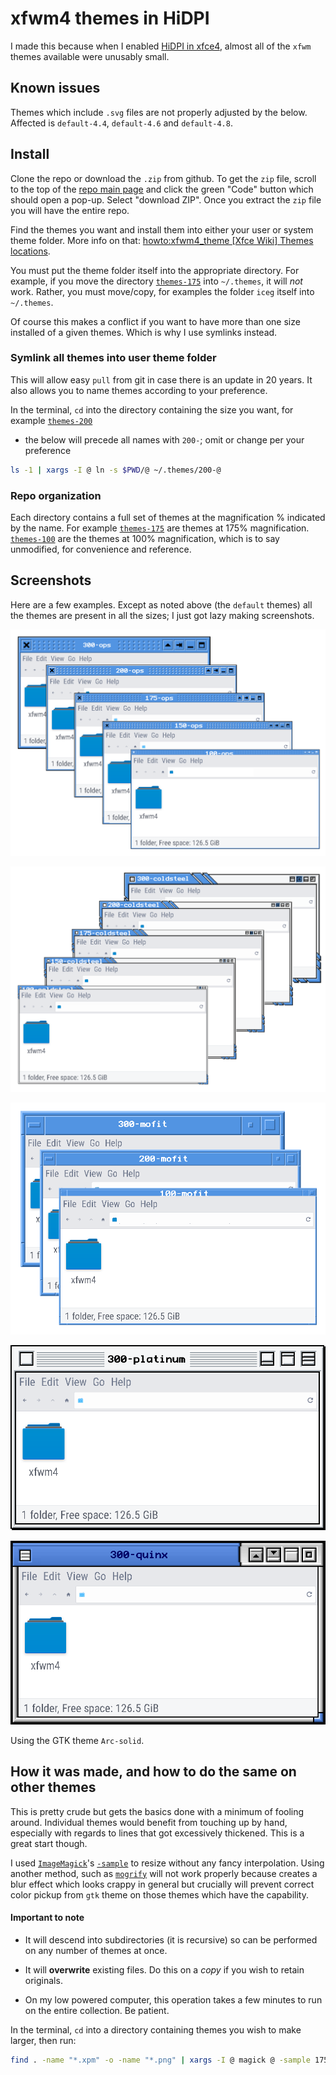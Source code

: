 # xfwm4 themes in HiDPI

I made this because when I enabled [HiDPI in xfce4](https://wiki.archlinux.org/title/HiDPI#Xfce), almost all of the `xfwm` themes available were unusably small.

## Known issues

Themes which include `.svg` files are not properly adjusted by the below. Affected is `default-4.4`, `default-4.6` and `default-4.8`.

## Install

Clone the repo or download the `.zip`  from github. To get the `zip` file, scroll to the top of the [repo main page](https://github.com/CouldBeThis/xfwm4-themes-HiDPI/) and click the green "Code" button which should open a pop-up. Select "download ZIP". Once you extract the `zip` file you will have the entire repo. 

Find the themes you want and install them into either your user or system theme folder. More info on that: [howto:xfwm4_theme [Xfce Wiki] Themes locations](https://wiki.xfce.org/howto/xfwm4_theme#themes_locations).

You must put the theme folder itself into the appropriate directory. For example, if you move the directory  [`themes-175`](themes-175) into `~/.themes`, it will *not* work. Rather, you must move/copy, for examples the folder `iceg`  itself into `~/.themes`. 

Of course  this makes a conflict if you want to have more than one size installed of a given themes. Which is why I use symlinks instead. 

### Symlink all themes into user theme folder

This will allow easy `pull` from git in case there is an update in 20 years. It also allows you to name themes according to your preference. 

In the terminal, `cd` into the directory containing the size you want, for example [`themes-200`](themes-200)

* the below will precede all names with `200-`; omit or change per your preference


```sh
ls -1 | xargs -I @ ln -s $PWD/@ ~/.themes/200-@
```



### Repo organization

Each directory contains a full set of themes at the magnification % indicated by the name. For example [`themes-175`](themes-175) are themes at 175% magnification.  [`themes-100`](themes-100)  are the themes at 100% magnification, which is to say unmodified, for convenience and reference. 

## Screenshots

Here are a few examples. Except as noted above (the `default` themes) all the themes are present in all the sizes; I just got lazy making screenshots. 

![ops-300-200-175-150-100](docs/images/ops-300-200-175-150-100.png)

![coldsteel-300-200-175-150-100](docs/images/coldsteel-300-200-175-150-100.png)

![300-200-100-mofit](docs/images/300-200-100-mofit.png)

![300-platinum](docs/images/300-platinum.png)

![300-quinx](docs/images/300-quinx.png)

Using the GTK theme `Arc-solid`. 

## How it was made, and how to do the same on other themes

This is pretty crude but gets the basics done with a minimum of fooling around. Individual themes would benefit from touching up by hand, especially with regards to lines that got excessively thickened. This is a great start though. 

I used [`ImageMagick`](https://imagemagick.org/)'s [`-sample`](https://imagemagick.org/Usage/resize/#sample) to resize without any fancy interpolation.   Using another method, such as [`mogrify`](https://imagemagick.org/script/mogrify.php) will not work properly because creates a blur effect which looks crappy in general but crucially will prevent correct color pickup from `gtk` theme on those themes which have the capability. 

#### Important to note

* It will descend into subdirectories (it is recursive) so can be performed on any number of themes at once. 

* It will **overwrite** existing files. Do this on a *copy* if you wish to retain originals.

* On my low powered computer, this operation takes a few minutes to run on the entire collection. Be patient.


In the terminal, `cd` into a directory containing themes you wish to make larger, then run:

```sh
find . -name "*.xpm" -o -name "*.png" | xargs -I @ magick @ -sample 175% @
```

























